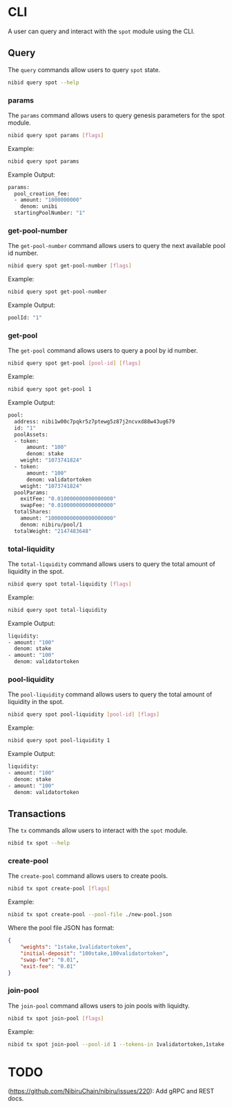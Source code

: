 <!--
order: 9
-->

# CLI

A user can query and interact with the `spot` module using the CLI.

## Query

The `query` commands allow users to query `spot` state.

```bash
nibid query spot --help
```

### params

The `params` command allows users to query genesis parameters for the spot module.

```bash
nibid query spot params [flags]
```

Example:

```bash
nibid query spot params
```

Example Output:

```bash
params:
  pool_creation_fee:
  - amount: "1000000000"
    denom: unibi
  startingPoolNumber: "1"
```

### get-pool-number

The `get-pool-number` command allows users to query the next available pool id number.

```bash
nibid query spot get-pool-number [flags]
```

Example:

```bash
nibid query spot get-pool-number
```

Example Output:

```bash
poolId: "1"
```

### get-pool

The `get-pool` command allows users to query a pool by id number.

```bash
nibid query spot get-pool [pool-id] [flags]
```

Example:

```bash
nibid query spot get-pool 1
```

Example Output:

```bash
pool:
  address: nibi1w00c7pqkr5z7ptewg5z87j2ncvxd88w43ug679
  id: "1"
  poolAssets:
  - token:
      amount: "100"
      denom: stake
    weight: "1073741824"
  - token:
      amount: "100"
      denom: validatortoken
    weight: "1073741824"
  poolParams:
    exitFee: "0.010000000000000000"
    swapFee: "0.010000000000000000"
  totalShares:
    amount: "100000000000000000000"
    denom: nibiru/pool/1
  totalWeight: "2147483648"
```

### total-liquidity

The `total-liquidity` command allows users to query the total amount of liquidity in the spot.

```bash
nibid query spot total-liquidity [flags]
```

Example:

```bash
nibid query spot total-liquidity
```

Example Output:

```bash
liquidity:
- amount: "100"
  denom: stake
- amount: "100"
  denom: validatortoken
```

### pool-liquidity

The `pool-liquidity` command allows users to query the total amount of liquidity in the spot.

```bash
nibid query spot pool-liquidity [pool-id] [flags]
```

Example:

```bash
nibid query spot pool-liquidity 1
```

Example Output:

```bash
liquidity:
- amount: "100"
  denom: stake
- amount: "100"
  denom: validatortoken
```

## Transactions

The `tx` commands allow users to interact with the `spot` module.

```bash
nibid tx spot --help
```

### create-pool

The `create-pool` command allows users to create pools.

```bash
nibid tx spot create-pool [flags]
```

Example:

```bash
nibid tx spot create-pool --pool-file ./new-pool.json
```

Where the pool file JSON has format:

```json
{
    "weights": "1stake,1validatortoken",
    "initial-deposit": "100stake,100validatortoken",
    "swap-fee": "0.01",
    "exit-fee": "0.01"
}
```

### join-pool

The `join-pool` command allows users to join pools with liquidty.

```bash
nibid tx spot join-pool [flags]
```

Example:

```bash
nibid tx spot join-pool --pool-id 1 --tokens-in 1validatortoken,1stake
```

# TODO

(<https://github.com/NibiruChain/nibiru/issues/220>): Add gRPC and REST docs.
